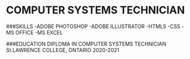 # COMPUTER SYSTEMS TECHNICIAN

###SKILLS
-ADOBE PHOTOSHOP
-ADOBE ILLUSTRATOR
-HTML5
-CSS
-MS OFFICE
-MS EXCEL

###EDUCATION
DIPLOMA IN COMPUTER SYSTEMS TECHNICIAN
St.LAWRENCE COLLEGE, ONTARIO
2020-2021
